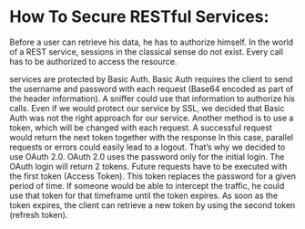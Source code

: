 # How To Secure RESTful Services:

 Before a user can retrieve his data, he has to authorize himself. In the world of a REST service, sessions in the classical sense do not exist. Every call has to be authorized to access the resource.
 
 services are protected by Basic Auth. Basic Auth requires the client to send the username and password with each request (Base64 encoded as part of the header information). A sniffer could use that information to authorize his calls. Even if we would protect our service by SSL, we decided that Basic Auth was not the right approach for our service. Another method is to use a token, which will be changed with each request. A successful request would return the next token together with the response In this case, parallel requests or errors could easily lead to a logout. That’s why we decided to use OAuth 2.0. OAuth 2.0 uses the password only for the initial login. The OAuth login will return 2 tokens. Future requests have to be executed with the first token (Access Token). This token replaces the password for a given period of time. If someone would be able to intercept the traffic, he could use that token for that timeframe until the token expires. As soon as the token expires, the client can retrieve a new token by using the second token (refresh token).
 
 
